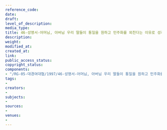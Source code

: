 ```yaml
---
reference_code: 
date: 
draft: 
level_of_description: 
media_type: 
title: 46-성명서-어머님, 아버님 우리 딸들이 통일을 원하고 민주화를 외친다는 이유로 성추행을 당하고 있습니다
description: 
weight: 
modified_at: 
created_at: 
link: 
public_access_status: 
copyright_status: 
components:
- "/RG-05-대경여대협/1997/46-성명서-어머님, 아버님 우리 딸들이 통일을 원하고 민주화를 외친다는 이유로 성추행을 당하고 있습니다.pdf"
tags:
- 
creators:
- 
subjects:
- 
sources:
- 
venues:
- 
---
```

